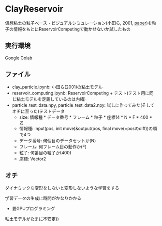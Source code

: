 # ClayReservoir

仮想粘土の粒子ベース・ビジュアルシミュレーション(小田ら, 2001, [paper](https://iwate-u.repo.nii.ac.jp/?action=repository_action_common_download&item_id=9993&item_no=1&attribute_id=36&file_no=1))を粒子の情報をもとにReservoirComputingで動かせないか試したもの

## 実行環境
Google Colab

## ファイル
- clay_particle.ipynb: 小田ら(2001)の粘土モデル
- reservoir_computing.ipynb: ReservoirComputing + テスト(テスト用に同じ粘土モデルを定義しているのは内緒)
- particle_test_data.npy, particle_test_data2.npy: 試しに作ってみた(そしてオチに至った)テストデータ
  - size: 情報種 * データ番号 * フレーム * 粒子 * 座標(4 * N * F * 400 * 2)
  - 情報種: input(pos, init move)&output(pos, final move(=posのdiff))の順で4つ
  - データ番号: 何個目のデータセットか(N)
  - フレーム: 何フレーム目の動作か(F)
  - 粒子: 何番目の粒子か(400)
  - 座標: Vector2

## オチ
ダイナミックな変形をしないと変形しないような学習をする

学習データの生成に時間がかなりかかる
- 要GPUプログラミング

粘土モデルがたまに不安定()
